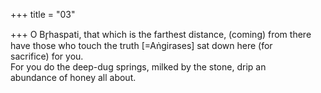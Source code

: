 +++
title = "03"

+++
O Br̥haspati, that which is the farthest distance, (coming) from there  have those who touch the truth [=Aṅgirases] sat down here (for  
sacrifice) for you.  
For you do the deep-dug springs, milked by the stone, drip an  
abundance of honey all about.  